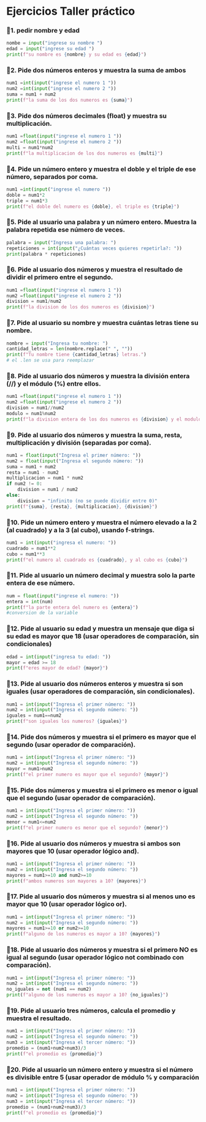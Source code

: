 # Ejercicios Taller práctico
### 📌1. pedir nombre y edad 
```python
nombe = input("ingrese su nombre ")
edad = input("ingrese su edad ")
print(f"su nombre es {nombre} y su edad es {edad}")
```
### 📌2. Pide dos números enteros y muestra la suma de ambos
```python
num1 =int(input("ingrese el numero 1 "))
num2 =int(input("ingrese el numero 2 "))
suma = num1 + num2
print(f"la suma de los dos numeros es {suma}")
```
### 📌3. Pide dos números decimales (float) y muestra su multiplicación.
```python
num1 =float(input("ingrese el numero 1 "))
num2 =float(input("ingrese el numero 2 "))
multi = num1*num2
print(f"la multiplicacion de los dos numeros es {multi}")
```
### 📌4. Pide un número entero y muestra el doble y el triple de ese número, separados por coma.
```python
num1 =int(input("ingrese el numero "))
doble = num1*2
triple = num1*3
print(f"el doble del numero es {doble}, el triple es {triple}")
```

### 📌5. Pide al usuario una palabra y un número entero. Muestra la palabra repetida ese número de veces.
```python
palabra = input("Ingresa una palabra: ")
repeticiones = int(input("¿Cuántas veces quieres repetirla?: "))
print(palabra * repeticiones)

```
### 📌6. Pide al usuario dos números y muestra el resultado de dividir el primero entre el segundo.
```python
num1 =float(input("ingrese el numero 1 "))
num2 =float(input("ingrese el numero 2 "))
division = num1/num2
print(f"la division de los dos numeros es {division}")
```
### 📌7. Pide al usuario su nombre y muestra cuántas letras tiene su nombre.
```python
nombre = input("Ingresa tu nombre: ")
cantidad_letras = len(nombre.replace(" ", ""))
print(f"Tu nombre tiene {cantidad_letras} letras.")
# el .len se usa para reemplazar
```
### 📌8. Pide al usuario dos números y muestra la división entera (//) y el módulo (%) entre ellos.
```python
num1 =float(input("ingrese el numero 1 "))
num2 =float(input("ingrese el numero 2 "))
division = num1//num2
modulo = num1%num2
print(f"la division entera de los dos numeros es {division} y el modulo es {modulo}")
```
### 📌9. Pide al usuario dos números y muestra la suma, resta, multiplicación y división (separadas por coma).
```python
num1 = float(input("Ingresa el primer número: "))
num2 = float(input("Ingresa el segundo número: "))
suma = num1 + num2
resta = num1 - num2
multiplicacion = num1 * num2
if num2 != 0:
    division = num1 / num2
else:
    division = "infinito (no se puede dividir entre 0)"
print(f"{suma}, {resta}, {multiplicacion}, {division}")
```
### 📌10. Pide un número entero y muestra el número elevado a la 2 (al cuadrado) y a la 3 (al cubo), usando f-strings.
```python
num1 = int(input("ingresa el numero: "))
cuadrado = num1**2
cubo = num1**3
print(f"el numero al cuadrado es {cuadrado}, y al cubo es {cubo}")
```
### 📌11. Pide al usuario un número decimal y muestra solo la parte entera de ese número.
```python
num = float(input("ingrese el numero: "))
entera = int(num)
print(f"la parte entera del numero es {entera}")
#conversion de la variable
```
### 📌12. Pide al usuario su edad y muestra un mensaje que diga si su edad es mayor que 18 (usar operadores de comparación, sin condicionales)
```python
edad = int(input("ingresa tu edad: "))
mayor = edad >= 18
print(f"eres mayor de edad? {mayor}")
```
### 📌13. Pide al usuario dos números enteros y muestra si son iguales (usar operadores de comparación, sin condicionales).
```python
num1 = int(input("Ingresa el primer número: "))
num2 = int(input("Ingresa el segundo número: "))
iguales = num1==num2
print(f"son iguales los numeros? {iguales}")
```
### 📌14. Pide dos números y muestra si el primero es mayor que el segundo (usar operador de comparación).
```python
num1 = int(input("Ingresa el primer número: "))
num2 = int(input("Ingresa el segundo número: "))
mayor = num1>num2
print(f"el primer numero es mayor que el segundo? {mayor}")
```
### 📌15. Pide dos números y muestra si el primero es menor o igual que el segundo (usar operador de comparación).
```python
num1 = int(input("Ingresa el primer número: "))
num2 = int(input("Ingresa el segundo número: "))
menor = num1<=num2
print(f"el primer numero es menor que el segundo? {menor}")
```
### 📌16. Pide al usuario dos números y muestra si ambos son mayores que 10 (usar operador lógico and).
```python
num1 = int(input("Ingresa el primer número: "))
num2 = int(input("Ingresa el segundo número: "))
mayores = num1>=10 and num2>=10
print(f"ambos numeros son mayores a 10? {mayores}")
```
### 📌17. Pide al usuario dos números y muestra si al menos uno es mayor que 10 (usar operador lógico or).
```python
num1 = int(input("Ingresa el primer número: "))
num2 = int(input("Ingresa el segundo número: "))
mayores = num1>=10 or num2>=10
print(f"alguno de los numeros es mayor a 10? {mayores}")
```
### 📌18. Pide al usuario dos números y muestra si el primero NO es igual al segundo (usar operador lógico not combinado con comparación).
```python
num1 = int(input("Ingresa el primer número: "))
num2 = int(input("Ingresa el segundo número: "))
no_iguales = not (num1 == num2)
print(f"alguno de los numeros es mayor a 10? {no_iguales}")
```
### 📌19. Pide al usuario tres números, calcula el promedio y muestra el resultado.
```python
num1 = int(input("Ingresa el primer número: "))
num2 = int(input("Ingresa el segundo número: "))
num3 = int(input("Ingresa el tercer número: "))
promedio = (num1+num2+num3)/3
print(f"el promedio es {promedio}")
```
### 📌20. Pide al usuario un número entero y muestra si el número es divisible entre 5 (usar operador de módulo % y comparación
```python
num1 = int(input("Ingresa el primer número: "))
num2 = int(input("Ingresa el segundo número: "))
num3 = int(input("Ingresa el tercer número: "))
promedio = (num1+num2+num3)/3
print(f"el promedio es {promedio}")
```
